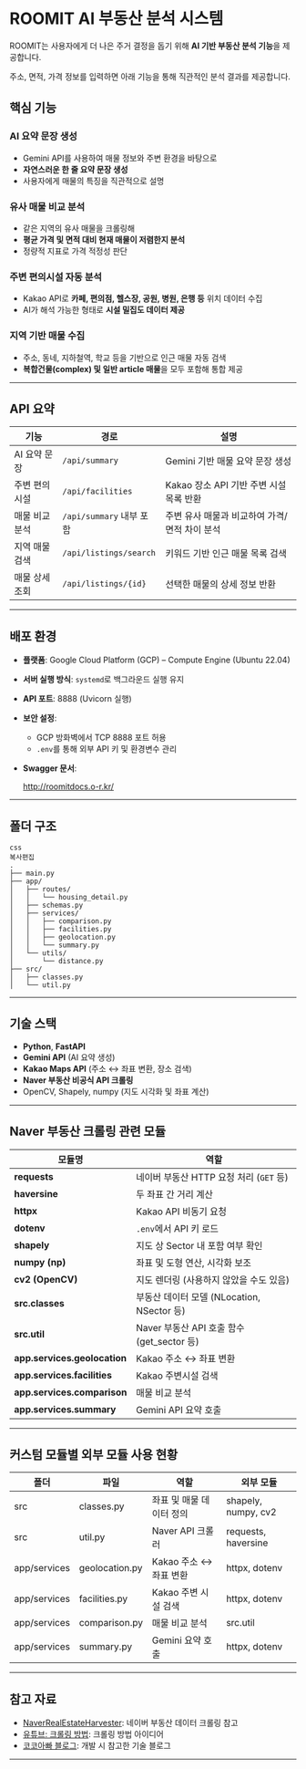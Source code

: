 # ROOMIT AI 부동산 분석 시스템

ROOMIT는 사용자에게 더 나은 주거 결정을 돕기 위해 **AI 기반 부동산 분석 기능**을 제공합니다.

주소, 면적, 가격 정보를 입력하면 아래 기능을 통해 직관적인 분석 결과를 제공합니다.

## 핵심 기능

### AI 요약 문장 생성

- Gemini API를 사용하여 매물 정보와 주변 환경을 바탕으로
- **자연스러운 한 줄 요약 문장 생성**
- 사용자에게 매물의 특징을 직관적으로 설명

### 유사 매물 비교 분석

- 같은 지역의 유사 매물을 크롤링해
- **평균 가격 및 면적 대비 현재 매물이 저렴한지 분석**
- 정량적 지표로 가격 적정성 판단

### 주변 편의시설 자동 분석

- Kakao API로 **카페, 편의점, 헬스장, 공원, 병원, 은행 등** 위치 데이터 수집
- AI가 해석 가능한 형태로 **시설 밀집도 데이터 제공**

### 지역 기반 매물 수집

- 주소, 동네, 지하철역, 학교 등을 기반으로 인근 매물 자동 검색
- **복합건물(complex) 및 일반 article 매물**을 모두 포함해 통합 제공

---

## API 요약

| 기능 | 경로 | 설명 |
| --- | --- | --- |
| AI 요약 문장 | `/api/summary` | Gemini 기반 매물 요약 문장 생성 |
| 주변 편의시설 | `/api/facilities` | Kakao 장소 API 기반 주변 시설 목록 반환 |
| 매물 비교 분석 | `/api/summary` 내부 포함 | 주변 유사 매물과 비교하여 가격/면적 차이 분석 |
| 지역 매물 검색 | `/api/listings/search` | 키워드 기반 인근 매물 목록 검색 |
| 매물 상세 조회 | `/api/listings/{id}` | 선택한 매물의 상세 정보 반환 |

---

## 배포 환경

- **플랫폼**: Google Cloud Platform (GCP) – Compute Engine (Ubuntu 22.04)
- **서버 실행 방식**: `systemd`로 백그라운드 실행 유지
- **API 포트**: 8888 (Uvicorn 실행)
- **보안 설정**:
    - GCP 방화벽에서 TCP 8888 포트 허용
    - `.env`를 통해 외부 API 키 및 환경변수 관리
- **Swagger 문서**:
    
    http://roomitdocs.o-r.kr/
    

---

## 폴더 구조

```
css
복사편집
.
├── main.py
├── app/
│   ├── routes/
│   │   └── housing_detail.py
│   ├── schemas.py
│   ├── services/
│   │   ├── comparison.py
│   │   ├── facilities.py
│   │   ├── geolocation.py
│   │   └── summary.py
│   └── utils/
│       └── distance.py
├── src/
│   ├── classes.py
│   └── util.py

```

---

## 기술 스택

- **Python**, **FastAPI**
- **Gemini API** (AI 요약 생성)
- **Kakao Maps API** (주소 ↔ 좌표 변환, 장소 검색)
- **Naver 부동산 비공식 API 크롤링**
- OpenCV, Shapely, numpy (지도 시각화 및 좌표 계산)

---

## Naver 부동산 크롤링 관련 모듈

| 모듈명 | 역할 |
| --- | --- |
| **requests** | 네이버 부동산 HTTP 요청 처리 (`GET` 등) |
| **haversine** | 두 좌표 간 거리 계산 |
| **httpx** | Kakao API 비동기 요청 |
| **dotenv** | `.env`에서 API 키 로드 |
| **shapely** | 지도 상 Sector 내 포함 여부 확인 |
| **numpy (np)** | 좌표 및 도형 연산, 시각화 보조 |
| **cv2 (OpenCV)** | 지도 렌더링 (사용하지 않았을 수도 있음) |
| **src.classes** | 부동산 데이터 모델 (NLocation, NSector 등) |
| **src.util** | Naver 부동산 API 호출 함수 (get_sector 등) |
| **app.services.geolocation** | Kakao 주소 ↔ 좌표 변환 |
| **app.services.facilities** | Kakao 주변시설 검색 |
| **app.services.comparison** | 매물 비교 분석 |
| **app.services.summary** | Gemini API 요약 호출 |

---

## 커스텀 모듈별 외부 모듈 사용 현황

| 폴더 | 파일 | 역할 | 외부 모듈 |
| --- | --- | --- | --- |
| src | classes.py | 좌표 및 매물 데이터 정의 | shapely, numpy, cv2 |
| src | util.py | Naver API 크롤러 | requests, haversine |
| app/services | geolocation.py | Kakao 주소 ↔ 좌표 변환 | httpx, dotenv |
| app/services | facilities.py | Kakao 주변 시설 검색 | httpx, dotenv |
| app/services | comparison.py | 매물 비교 분석 | src.util |
| app/services | summary.py | Gemini 요약 호출 | httpx, dotenv |

---

## 참고 자료

- [NaverRealEstateHarvester](https://github.com/ByungJin-Lee/NaverRealEstateHavester): 네이버 부동산 데이터 크롤링 참고
- [유튜브: 크롤링 방법](https://www.youtube.com/watch?v=xht7-LwT9Ro): 크롤링 방법 아이디어
- [코코아빠 블로그](https://cocoabba.tistory.com/56): 개발 시 참고한 기술 블로그

---
